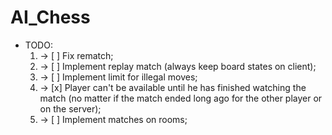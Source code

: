 # AI_Chess

* TODO:
	1. -> [ ] Fix rematch;
	2. -> [ ] Implement replay match (always keep board states on client);
	3. -> [ ] Implement limit for illegal moves;
	4. -> [x] Player can't be available until he has finished watching the match (no matter if the match ended long ago for the other player or on the server);
	5. -> [ ] Implement matches on rooms;
